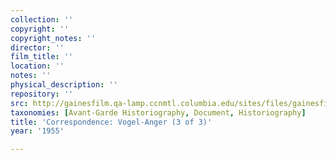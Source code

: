 ```yaml
---
collection: ''
copyright: ''
copyright_notes: ''
director: ''
film_title: ''
location: ''
notes: ''
physical_description: ''
repository: ''
src: http://gainesfilm.qa-lamp.ccnmtl.columbia.edu/sites/files/gainesfilm/images/vogel-anger_letters3.jpg
taxonomies: [Avant-Garde Historiography, Document, Historiography]
title: 'Correspondence: Vogel-Anger (3 of 3)'
year: '1955'

---
```

